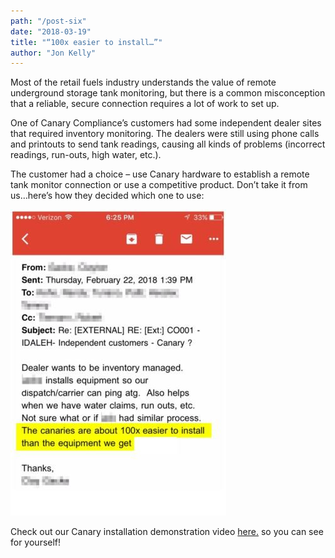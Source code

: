 ```yaml
---
path: "/post-six" 
date: "2018-03-19"
title: "“100x easier to install…”"
author: "Jon Kelly"
---
```


Most of the retail fuels industry understands the value of remote underground storage tank monitoring, but there is a common misconception that a reliable, secure connection requires a lot of work to set up.

One of Canary Compliance’s customers had some independent dealer sites that required inventory monitoring. The dealers were still using phone calls and printouts to send tank readings, causing all kinds of problems (incorrect readings, run-outs, high water, etc.).

The customer had a choice – use Canary hardware to establish a remote tank monitor connection or use a competitive product. Don’t take it from us…here’s how they decided which one to use:

![Customer Testimonial](gatsby-reactstrap/src/images/test.jpg)


Check out our Canary installation demonstration video [here.](https://www.youtube.com/watch?v=QHBcUFKDiCE)
 so you can see for yourself!

